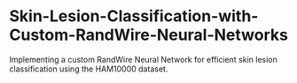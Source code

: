 # Skin-Lesion-Classification-with-Custom-RandWire-Neural-Networks
Implementing a custom RandWire Neural Network for efficient skin lesion classification using the HAM10000 dataset.
